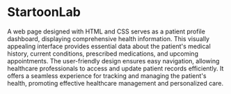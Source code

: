 # StartoonLab
A web page designed with HTML and CSS serves as a patient profile dashboard, displaying comprehensive health information. This visually appealing interface provides essential data about the patient's medical history, current conditions, prescribed medications, and upcoming appointments. The user-friendly design ensures easy navigation, allowing healthcare professionals to access and update patient records efficiently. It offers a seamless experience for tracking and managing the patient's health, promoting effective healthcare management and personalized care.

